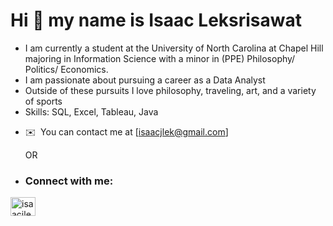 Hi 👋 my name is Isaac Leksrisawat
==================================

- I am currently a student at the University of North Carolina at Chapel Hill majoring in Information Science with a minor in (PPE) Philosophy/ Politics/ Economics.
- I am passionate about pursuing a career as a Data Analyst
- Outside of these pursuits I love philosophy, traveling, art, and a variety of sports 
- Skills: SQL, Excel, Tableau, Java

*   ✉️  You can contact me at [isaacjlek@gmail.com]

    OR

*   <h3 align="left">Connect with me:</h3>
<p align="left">
<a href="https://linkedin.com/in/isaacjlek" target="blank"><img align="center" src="https://raw.githubusercontent.com/rahuldkjain/github-profile-readme-generator/master/src/images/icons/Social/linked-in-alt.svg" alt="isaacjlek" height="30" width="40" /></a>
</p>
